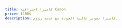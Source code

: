 ```yaml
---
title: كاميرا احترافية Canon
price: 1200$
description: كاميرا تصوير عالية الجودة مع عدسة زووم.
---
```

